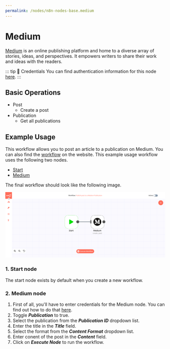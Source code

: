 ```yaml
---
permalink: /nodes/n8n-nodes-base.medium
---
```


# Medium

[Medium](https://www.medium.com/) is an online publishing platform and home to a diverse array of stories, ideas, and perspectives. It empowers writers to share their work and ideas with the readers.

::: tip 🔑 Credentials
You can find authentication information for this node [here](../../../credentials/Medium/README.md).
:::

## Basic Operations

- Post
	- Create a post
- Publication
	- Get all publications


## Example Usage

This workflow allows you to post an article to a publication on Medium. You can also find the [workflow](https://n8n.io/workflows/594) on the website. This example usage workflow uses the following two nodes.

- [Start](../../core-nodes/Start/README.md)
- [Medium]()

The final workflow should look like the following image.

![A workflow with the Medium node](./workflow.png)

### 1. Start node

The start node exists by default when you create a new workflow.

### 2. Medium node

1. First of all, you'll have to enter credentials for the Medium node. You can find out how to do that [here](../../../credentials/Medium/README.md).
2. Toggle ***Publication*** to true.
3. Select the publication from the ***Publication ID*** dropdown list.
4. Enter the title in the ***Title*** field.
5. Select the format from the ***Content Format*** dropdown list.
6. Enter conent of the post in the ***Content*** field.
7. Click on ***Execute Node*** to run the workflow.
